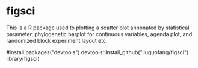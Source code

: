 # figsci
This is a R package used to plotting a scatter plot annonated by statistical parameter, phylogenetic barplot for continuous variables, agenda plot, and randomized block experiment layout etc. 


  #install.packages("devtools")
  devtools::install_github("liuguofang/figsci")
  library(figsci)
  

